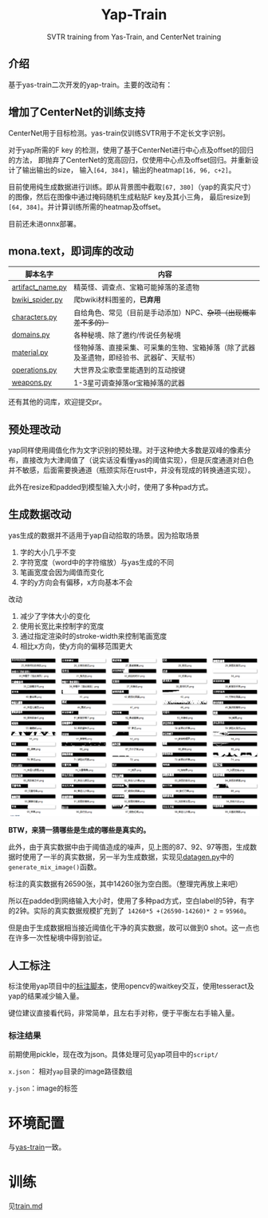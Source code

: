 <div align="center">


# Yap-Train
SVTR training from Yas-Train, and CenterNet training
</div>


## 介绍

基于yas-train二次开发的yap-train。主要的改动有：


## 增加了CenterNet的训练支持


CenterNet用于目标检测。yas-train仅训练SVTR用于不定长文字识别。


对于yap所需的F key 的检测，使用了基于CenterNet进行中心点及offset的回归的方法，
即抛弃了CenterNet的宽高回归，仅使用中心点及offset回归。并重新设计了输出输出的size，
输入`[64, 384]`，输出的heatmap`[16, 96, c+2]`。


目前使用纯生成数据进行训练。即从背景图中截取`[67, 380]`（yap的真实尺寸）的图像，然后在图像中通过掩码随机生成粘贴F key及其小三角，
最后resize到`[64, 384]`。并计算训练所需的heatmap及offset。


目前还未进onnx部署。


## mona.text，即词库的改动

| 脚本名字 | 内容 |
| -------- | -------- |
| [artifact_name.py](./mona/text/artifact_name.py) | 精英怪、调查点、宝箱可能掉落的圣遗物 | 
| [bwiki_spider.py](./mona/text/artifact_name.py) | 爬bwiki材料图鉴的，**已弃用**|
| [characters.py](./mona/text/characters.py) | 自给角色、常见（目前是手动添加）NPC、~~杂项（出现概率差不多的）~~ |
| [domains.py](./mona/text/domains.py) | 各种秘境、除了邀约/传说任务秘境 |
| [material.py](./mona/text/material.py) | 怪物掉落、直接采集、可采集的生物、宝箱掉落（除了武器及圣遗物，即经验书、武器矿、天赋书） |
| [operations.py](./mona/text/operations.py) | 大世界及尘歌壶里能遇到的互动按键 |
| [weapons.py](./mona/text/weapons.py) | 1-3星可调查掉落or宝箱掉落的武器 |


还有其他的词库，欢迎提交pr。

## 预处理改动

yap同样使用阈值化作为文字识别的预处理。对于这种绝大多数是双峰的像素分布，直接改为大津阈值了（说实话没看懂yas的阈值实现），但是灰度通道对白色并不敏感，后面需要换通道（瓶颈实际在rust中，并没有现成的转换通道实现）。

此外在resize和padded到模型输入大小时，使用了多种pad方式。

## 生成数据改动

yas生成的数据并不适用于yap自动拾取的场景。因为拾取场景

1. 字的大小几乎不变
2. 字符宽度（word中的字符缩放）与yas生成的不同
3. 笔画宽度会因为阈值而变化
4. 字的y方向会有偏移，x方向基本不会

改动
1. 减少了字体大小的变化
2. 使用长宽比来控制字的宽度
3. 通过指定渲染时的stroke-width来控制笔画宽度
4. 相比x方向，使y方向的偏移范围更大

![gauss](./imgs/1.PNG)

**BTW，来猜一猜哪些是生成的哪些是真实的。**

此外，由于真实数据中由于阈值造成的噪声，见上图的87、92、97等图，生成数据时使用了一半的真实数据，另一半为生成数据，实现见[datagen.py](./mona/datagen/datagen.py)中的`generate_mix_image()`函数。


标注的真实数据有26590张，其中14260张为空白图。（整理完再放上来吧）

所以在padded到网络输入大小时，使用了多种pad方式，空白label的5钟，有字的2钟。实际的真实数据规模扩充到了` 14260*5 +(26590-14260)* 2` = `95960`。

但是由于生成数据相当接近阈值化干净的真实数据，故可以做到0 shot。这一点也在许多一次性秘境中得到验证。


## 人工标注

标注使用yap项目中的[标注脚本](https://github.com/Alex-Beng/Yap/blob/master/script/labeling.py)，使用opencv的waitkey交互，使用tesseract及yap的结果减少输入量。

键位建议直接看代码，非常简单，且左右手对称，便于平衡左右手输入量。

### 标注结果

前期使用pickle，现在改为json。具体处理可见yap项目中的`script/`

`x.json`： 相对`yap`目录的image路径数组

`y.json`：image的标签

# 环境配置

与[yas-train](https://github.com/wormtql/yas-train)一致。

# 训练

见[train.md](./train.md)